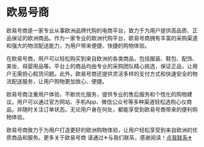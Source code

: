 # 欧易号商

欧易号商是一家专业从事欧洲品牌代购的电商平台，致力于为用户提供高品质、正品保证的欧洲商品。作为一家专业的欧洲代购平台，欧易号商拥有丰富的采购渠道和强大的物流配送能力，为用户带来便捷、快捷的购物体验。

在欧易号商，用户可以轻松购买到来自欧洲的各类商品，包括服装、鞋包、配饰、美妆、母婴用品等。平台上的商品均由专业的采购团队精心挑选，保证正品，让用户无需担心假货问题。此外，欧易号商还提供灵活多样的支付方式和快速安全的物流配送服务，让用户购物更加放心、便捷。

欧易号商注重用户体验，不断优化服务，提供专业的售后服务和个性化的购物建议。用户可以通过官方网站、手机App、微信公众号等多种渠道轻松选购心仪商品，并随时关注订单状态。无论用户身在何处，都能享受到欧易号商带来的便利购物体验。

欧易号商致力于为用户打造更好的欧洲购物体验，让用户轻松享受到来自欧洲的优质商品和服务。更多关于欧易号商 请通过✈与我们联系，感谢阅读！[点我联系✈](https://faq.G208.com)